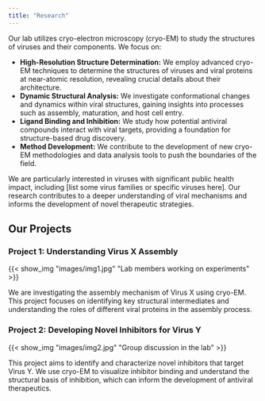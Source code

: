 ```yaml
---
title: "Research"
---
```


Our lab utilizes cryo-electron microscopy (cryo-EM) to study the structures of viruses and their components.  We focus on:

*   **High-Resolution Structure Determination:**  We employ advanced cryo-EM techniques to determine the structures of viruses and viral proteins at near-atomic resolution, revealing crucial details about their architecture.
*   **Dynamic Structural Analysis:** We investigate conformational changes and dynamics within viral structures, gaining insights into processes such as assembly, maturation, and host cell entry.
*   **Ligand Binding and Inhibition:** We study how potential antiviral compounds interact with viral targets, providing a foundation for structure-based drug discovery.
*   **Method Development:**  We contribute to the development of new cryo-EM methodologies and data analysis tools to push the boundaries of the field.

We are particularly interested in viruses with significant public health impact, including [list some virus families or specific viruses here]. Our research contributes to a deeper understanding of viral mechanisms and informs the development of novel therapeutic strategies.

## Our Projects

### Project 1:  Understanding Virus X Assembly


{{< show_img "images/img1.jpg" "Lab members working on experiments" >}}

We are investigating the assembly mechanism of Virus X using cryo-EM. This project focuses on identifying key structural intermediates and understanding the roles of different viral proteins in the assembly process.

### Project 2: Developing Novel Inhibitors for Virus Y


{{< show_img "images/img2.jpg" "Group discussion in the lab" >}}

This project aims to identify and characterize novel inhibitors that target Virus Y. We use cryo-EM to visualize inhibitor binding and understand the structural basis of inhibition, which can inform the development of antiviral therapeutics.
